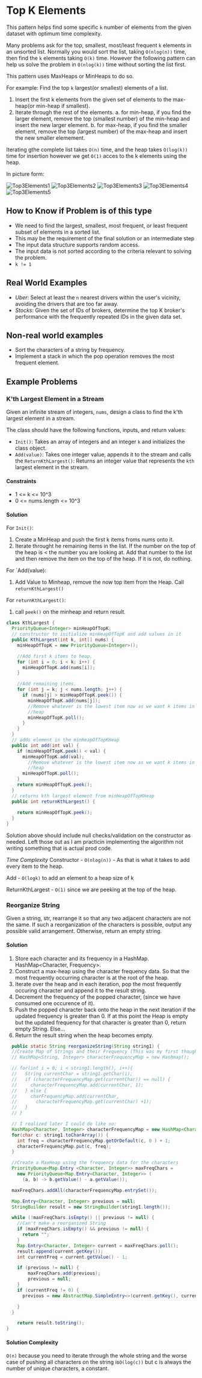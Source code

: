 # Top K Elements
This pattern helps find some specific `k` number of elements from the given
dataset with optimum time complexity. 

Many problems ask for the top, smallest, most/least frequent `k` elements in an
unsorted list. Normally you would sort the list, taking `O(nlog(n))` time, then
find the `k` elements taking `O(k)` time. However the following pattern can
help us solve the problem in `O(nlog(k))` time without sorting the list first.

This pattern uses MaxHeaps or MinHeaps to do so.

For example: Find the top `k` largest(or smallest) elements of a list. 

1. Insert the first k elements from the given set of elements to the
   max-heap(or min-heap if smallest). 
2. Iterate through the rest of the elements. 
    a. for min-heap, if you find the larger element, remove the top (smallest
    number) of the min-heap and insert the new larger element.
    b. for max-heap, if you find the smaller element, remove the top (largest
    number) of the max-heap and insert the new smaller elemement. 

Iterating gthe complete list takes `O(n)` time, and the heap takes `O(log(k))`
time for insertion however we get `O(1)` acces to the k elements using the
heap.

In picture form: 

![Top3Elements1](Top3Elements1.png "Top3Elements after inserting first 3 items")
![Top3Elements2](Top3Elements2.png "Top3Elements after starting iteration on 4th item")
![Top3Elements3](Top3Elements3.png "Top3Elements after iteration on 5th item")
![Top3Elements4](Top3Elements4.png "Top3Elements after iteration on 6th item")
![Top3Elements5](Top3Elements5.png "Top3Elements after iteration on 7th item")

## How to Know if Problem is of this type

* We need to find the largest, smallest, most frequent, or least frequent
  subset of elements in a sorted list. 
* This may be the requirement of the final solution or an intermediate step
* The input data structure supports random access. 
* The input data is not sorted according to the criteria relevant to solving
  the problem. 
* `k != 1`

## Real World Examples

* *Uber*: Select at least the `n` nearest drivers within the user's vicinity,
  avoiding the drivers that are too far away. 
* *Stocks*: Given the set of IDs of brokers, determine the top K broker's
  performance with the frequently repeated IDs in the given data set.

## Non-real world examples
* Sort the characters of a string by frequency.
* Implement a stack in which the pop operation removes the most frequent
  element.

## Example Problems

### K'th Largest Element in a Stream
Given an infinite stream of integers, `nums`, design a class to find the k'th
largest element in a stream. 

The class should have the following functions, inputs, and return values:

* `Init()`: Takes an array of integers and an integer `k` and initializes the
  class object. 
* `Add(value)`: Takes one integer value, appends it to the stream and calls the
  `ReturnKthLargest()`: Returns an integer value that represents the `kth`
  largest element in the stream. 

#### Constraints
* 1 <= k <= 10^3
* 0 <= nums.length <= 10^3

#### Solution
For `Init()`:
1. Create a MinHeap and push the first k items froms nums onto it. 
2. Iterate throught he remaining items in the list. If the number on the top of
   the heap is < the number you are looking at. Add that number to the list and
   then remove the item on the top of the heap. If it is not, do nothing.

For `Add(value):
1. Add Value to Minheap, remove the now top item from the Heap. Call
   `returnKthLargest()`

For `returnKthLargest()`: 
1. call `peek()` on the minheap and return result. 


```java
class KthLargest {
  PriorityQueue<Integer> minHeapOfTopK;
  // constructor to initialize minHeapOfTopK and add values in it
  public KthLargest(int k, int[] nums) {
    minHeapOfTopK = new PriorityQueue<Integer>();

    //Add first k items to heap.
    for (int i = 0; i < k; i++) {
      minHeapOfTopK.add(nums[i]);
    }

    //Add remaining items.
    for (int j = k; j < nums.length; j++) {
      if (nums[j] > minHeapOfTopK.peek()) {
        minHeapOfTopK.add(nums[j]);
        //Remove whatever is the lowest item now as we want k items in this
        //heap
        minHeapOfTopK.poll();
      }
    }
  }
  // adds element in the minHeapOfTopKHeap
  public int add(int val) {
    if (minHeapOfTopK.peek() < val) {
      minHeapOfTopK.add(val);
        //Remove whatever is the lowest item now as we want k items in this
        //heap
      minHeapOfTopK.poll();
    }
    return minHeapOfTopK.peek();
  }
  // returns kth largest element from minHeapOfTopKHeap
  public int returnKthLargest() {
    
    return minHeapOfTopK.peek();
  }
}
```

Solution above should include null checks/validation on the constructor as
needed. Left those out as I am practicin implementing the algorithm not writing
something that is actual prod code. 

*Time Complexity*
Constructor - `O(nlog(n))` - As that is what it takes to add every item to the
heap. 

Add - `O(logk)` to add an element to a heap size of k

ReturnKthLargest - `O(1)` since we are peeking at the top of the heap. 

### Reorganize String
Given a string, str, rearrange it so that any two adjacent characters are not
the same. If such a reorganization of the characters is possible, output any
possible valid arrangement. Otherwise, return an empty string.

#### Solution
1. Store each character and its frequency in a HashMap. HashMap<Character,
   Frequency>. 
2. Construct a max-heap using the character frequency data. So that the most
   frequently occurring character is at the root of the heap.
3. Iterate over the heap and in each iteration, pop the most frequently
   occuring character and append it to the result string.
4. Decrement the frequency of the popped character, (since we have consumed one
   occurence of it). 
5. Push the popped character back onto the heap in the next iteration if the
   updated frequency is greater than 0. If at this point the Heap is empty but
   the updated frequency for that character is greater than 0, return empty
   String. Else...
6. Return the result string when the heap becomes empty.

```java
  public static String reorganizeString(String string1) {
  //Create Map of Strings and their Frequency (This was my first thought)
  // HashMap<String, Integer> characterFrequencyMap = new Hashmap();

  // for(int i = 0; i < string1.length(), i++){
  //   String currentChar = string1.getChar(i);
  //   if (characterFrequencyMap.get(currentChar)) == null) {
  //     characterFrequencyMap.add(currentChar, 1);
  //   } else {
  //     charFrequencyMap.add(currentChar, 
  //       characterFrequencyMap.get(currentChar) +1);
  //   }
  // }

  // I realized later I could do like so:
  HashMap<Character, Integer> characterFrequencyMap = new HashMap<Character, Integer>();
  for(char c: string1.toCharArray()) {
    int freq = characterFrequencyMap.getOrDefault(c, 0 ) + 1;
    characterFrequencyMap.put(c, freq);
  }

  //Create a MaxHeap using the frequency data for the characters
  PriorityQueue<Map.Entry <Character, Integer>> maxFreqChars = 
    new PriorityQueue<Map.Entry<Character, Integer>> (
      (a, b) -> b.getValue() - a.getValue());

  maxFreqChars.addAll(characterFrequencyMap.entrySet());

  Map.Entry<Character, Integer> previous = null;
  StringBuilder result = new StringBuilder(string1.length());

  while (!maxFreqChars.isEmpty() || previous != null) {
    //Can't make a reorganized String
    if (maxFreqChars.isEmpty() && previous != null) {
      return "";
    }
    Map.Entry<Character, Integer> current = maxFreqChars.poll();
    result.append(current.getKey());
    int currentFreq = current.getValue() - 1;

    if (previous != null) {
        maxFreqChars.add(previous);
        previous = null;
    }
    if (currentFreq != 0) {
      previous = new AbstractMap.SimpleEntry<>(current.getKey(), currentFreq);

    }
  }

    return result.toString();
}
```

#### Solution Complexity
`O(n)` because you need to iterate through the whole string and the worse 
case of pushing all characters on the string is`O(log(c))` but c is always 
the number of unique characters, a constant. 
